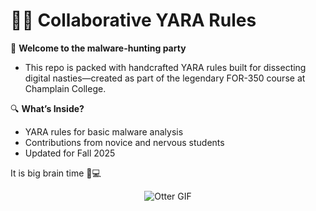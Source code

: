 # 🕵️‍♂️ Collaborative YARA Rules

🦦 **Welcome to the malware-hunting party** 
- This repo is packed with handcrafted YARA rules built for dissecting digital nasties—created as part of the legendary FOR-350 course at Champlain College.

🔍 **What’s Inside?**  
- YARA rules for basic malware analysis  
- Contributions from novice and nervous students 
- Updated for Fall 2025 

It is big brain time 🧠💻

<p align="center">
  <img src="https://substackcdn.com/image/fetch/$s_!Y1Vt!,f_auto,q_auto:good,fl_progressive:steep/https%3A%2F%2Fbucketeer-e05bbc84-baa3-437e-9518-adb32be77984.s3.amazonaws.com%2Fpublic%2Fimages%2F864c2225-31a4-45be-a174-6ca6cb5190cc_294x222.gif" alt="Otter GIF" />
</p>


